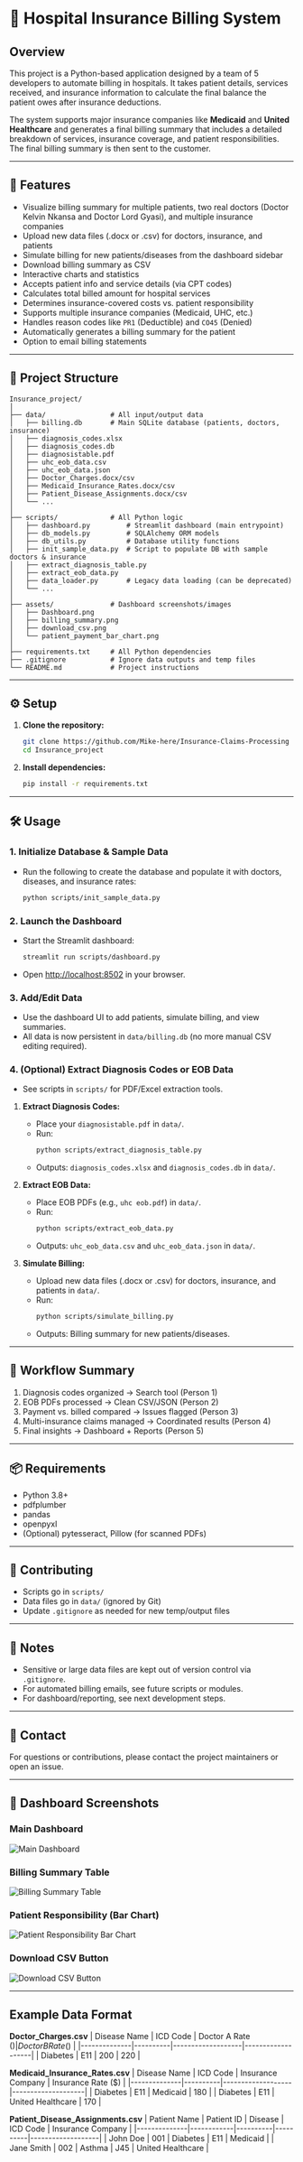 # 🏥 Hospital Insurance Billing System

## Overview

This project is a Python-based application designed by a team of 5 developers to automate billing in hospitals. It takes patient details, services received, and insurance information to calculate the final balance the patient owes after insurance deductions.

The system supports major insurance companies like **Medicaid** and **United Healthcare** and generates a final billing summary that includes a detailed breakdown of services, insurance coverage, and patient responsibilities. The final billing summary is then sent to the customer.

---

## 🚀 Features

- Visualize billing summary for multiple patients, two real doctors (Doctor Kelvin Nkansa and Doctor Lord Gyasi), and multiple insurance companies
- Upload new data files (.docx or .csv) for doctors, insurance, and patients
- Simulate billing for new patients/diseases from the dashboard sidebar
- Download billing summary as CSV
- Interactive charts and statistics
- Accepts patient info and service details (via CPT codes)
- Calculates total billed amount for hospital services
- Determines insurance-covered costs vs. patient responsibility
- Supports multiple insurance companies (Medicaid, UHC, etc.)
- Handles reason codes like `PR1` (Deductible) and `CO45` (Denied)
- Automatically generates a billing summary for the patient
- Option to email billing statements

---

## 📂 Project Structure

```
Insurance_project/
│
├── data/                # All input/output data
│   ├── billing.db       # Main SQLite database (patients, doctors, insurance)
│   ├── diagnosis_codes.xlsx
│   ├── diagnosis_codes.db
│   ├── diagnosistable.pdf
│   ├── uhc_eob_data.csv
│   ├── uhc_eob_data.json
│   ├── Doctor_Charges.docx/csv
│   ├── Medicaid_Insurance_Rates.docx/csv
│   ├── Patient_Disease_Assignments.docx/csv
│   └── ...
│
├── scripts/             # All Python logic
│   ├── dashboard.py         # Streamlit dashboard (main entrypoint)
│   ├── db_models.py         # SQLAlchemy ORM models
│   ├── db_utils.py          # Database utility functions
│   ├── init_sample_data.py  # Script to populate DB with sample doctors & insurance
│   ├── extract_diagnosis_table.py
│   ├── extract_eob_data.py
│   ├── data_loader.py       # Legacy data loading (can be deprecated)
│   └── ...
│
├── assets/              # Dashboard screenshots/images
│   ├── Dashboard.png
│   ├── billing_summary.png
│   ├── download_csv.png
│   └── patient_payment_bar_chart.png
│
├── requirements.txt     # All Python dependencies
├── .gitignore           # Ignore data outputs and temp files
└── README.md            # Project instructions
```

---

## ⚙️ Setup

1. **Clone the repository:**
   ```bash
   git clone https://github.com/Mike-here/Insurance-Claims-Processing
   cd Insurance_project
   ```
2. **Install dependencies:**
   ```bash
   pip install -r requirements.txt
   ```

---

## 🛠️ Usage

### 1. Initialize Database & Sample Data
- Run the following to create the database and populate it with doctors, diseases, and insurance rates:
   ```bash
   python scripts/init_sample_data.py
   ```

### 2. Launch the Dashboard
- Start the Streamlit dashboard:
   ```bash
   streamlit run scripts/dashboard.py
   ```
- Open [http://localhost:8502](http://localhost:8502) in your browser.

### 3. Add/Edit Data
- Use the dashboard UI to add patients, simulate billing, and view summaries.
- All data is now persistent in `data/billing.db` (no more manual CSV editing required).

### 4. (Optional) Extract Diagnosis Codes or EOB Data
- See scripts in `scripts/` for PDF/Excel extraction tools.

1. **Extract Diagnosis Codes:**
   - Place your `diagnosistable.pdf` in `data/`.
   - Run:
     ```bash
     python scripts/extract_diagnosis_table.py
     ```
   - Outputs: `diagnosis_codes.xlsx` and `diagnosis_codes.db` in `data/`.

2. **Extract EOB Data:**
   - Place EOB PDFs (e.g., `uhc eob.pdf`) in `data/`.
   - Run:
     ```bash
     python scripts/extract_eob_data.py
     ```
   - Outputs: `uhc_eob_data.csv` and `uhc_eob_data.json` in `data/`.

3. **Simulate Billing:**
   - Upload new data files (.docx or .csv) for doctors, insurance, and patients in `data/`.
   - Run:
     ```bash
     python scripts/simulate_billing.py
     ```
   - Outputs: Billing summary for new patients/diseases.

---

## 🔄 Workflow Summary

1. Diagnosis codes organized → Search tool (Person 1)
2. EOB PDFs processed → Clean CSV/JSON (Person 2)
3. Payment vs. billed compared → Issues flagged (Person 3)
4. Multi-insurance claims managed → Coordinated results (Person 4)
5. Final insights → Dashboard + Reports (Person 5)

---

## 📦 Requirements
- Python 3.8+
- pdfplumber
- pandas
- openpyxl
- (Optional) pytesseract, Pillow (for scanned PDFs)

---

## 🤝 Contributing
- Scripts go in `scripts/`
- Data files go in `data/` (ignored by Git)
- Update `.gitignore` as needed for new temp/output files

---

## 📝 Notes
- Sensitive or large data files are kept out of version control via `.gitignore`.
- For automated billing emails, see future scripts or modules.
- For dashboard/reporting, see next development steps.

---

## 📧 Contact
For questions or contributions, please contact the project maintainers or open an issue.

---

## 📸 Dashboard Screenshots

### Main Dashboard
![Main Dashboard](assets/Dashboard.png)

### Billing Summary Table
![Billing Summary Table](assets/billing_summary.png)

### Patient Responsibility (Bar Chart)
![Patient Responsibility Bar Chart](assets/patient_payment_bar_chart.png)

### Download CSV Button
![Download CSV Button](assets/download_csv.png)

---

## Example Data Format

**Doctor_Charges.csv**
| Disease Name | ICD Code | Doctor A Rate ($) | Doctor B Rate ($) |
|--------------|----------|-------------------|-------------------|
| Diabetes     | E11      | 200               | 220               |

**Medicaid_Insurance_Rates.csv**
| Disease Name | ICD Code | Insurance Company | Insurance Rate ($) |
|--------------|----------|-------------------|--------------------|
| Diabetes     | E11      | Medicaid          | 180                |
| Diabetes     | E11      | United Healthcare | 170                |

**Patient_Disease_Assignments.csv**
| Patient Name | Patient ID | Disease  | ICD Code | Insurance Company |
|--------------|------------|----------|----------|-------------------|
| John Doe     | 001        | Diabetes | E11      | Medicaid          |
| Jane Smith   | 002        | Asthma   | J45      | United Healthcare |
